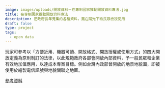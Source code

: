 ```yaml
---
image: images/uploads/開放資料－在專制國家推動開放資料專法.jpg
title: 在專制國家推動開放資料專法
description: 把政府長年蒐集的各種資料，攤在陽光下給民眾檢視使用
draft: false
type: project
tags:
  - open data
---
```

玩家可參考以「方便近用、機器可讀、開放格式、開放授權或使用方式」的四大開放定義為原則制訂的法律，以此規範政府各部會開放內部資料，予一般民眾和企業有效地加值應用，以達成本專案目標。例如台灣內政部曾開放的地景地貌圖，即被使用於繪製電信訊號與地貌關聯之地圖。

[參考資料](https://ocf.tw/p/issues/10YrsOpenDataLegalization/)